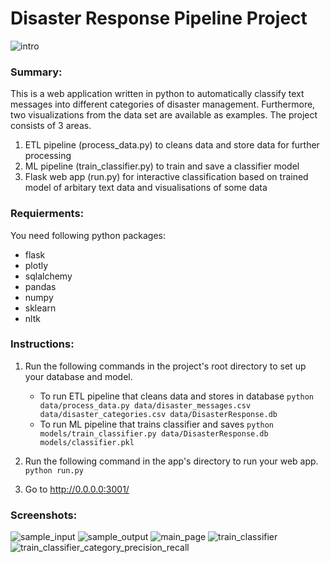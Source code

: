 # Disaster Response Pipeline Project
![intro](https://user-images.githubusercontent.com/23631502/155820090-914027b9-480c-4855-bfae-cf36a7dcc388.png)


### Summary:
This is a web application written in python to automatically classify text messages into different categories of disaster management. Furthermore, two visualizations from the data set are available as examples.
The project consists of 3 areas. 
1. ETL pipeline (process_data.py) to cleans data and store data for further processing
2. ML pipeline (train_classifier.py) to train and save a classifier model
3. Flask web app (run.py) for interactive classification based on trained model of arbitary text data and visualisations of some data

### Requierments:
You need following python packages: 
* flask
* plotly
* sqlalchemy
* pandas
* numpy
* sklearn
* nltk

### Instructions:
1. Run the following commands in the project's root directory to set up your database and model.

    - To run ETL pipeline that cleans data and stores in database
        `python data/process_data.py data/disaster_messages.csv data/disaster_categories.csv data/DisasterResponse.db`
    - To run ML pipeline that trains classifier and saves
        `python models/train_classifier.py data/DisasterResponse.db models/classifier.pkl`

2. Run the following command in the app's directory to run your web app.
    `python run.py`

3. Go to http://0.0.0.0:3001/


### Screenshots:
![sample_input](https://user-images.githubusercontent.com/23631502/155820148-420df3df-c874-4872-9257-463a92b2d2bc.png)
![sample_output](https://user-images.githubusercontent.com/23631502/155820162-c44d52c1-271f-458c-91b5-de12470e9597.png)
![main_page](https://user-images.githubusercontent.com/23631502/155820168-6eb0833a-69e1-40c7-af55-9de809cbfdf9.png)
![train_classifier](https://user-images.githubusercontent.com/23631502/155820188-1e9e548c-b5fa-4667-b6e9-4f5e99db2bd8.png)
![train_classifier_category_precision_recall](https://user-images.githubusercontent.com/23631502/155820192-fafec84b-f488-4ba2-84c4-4f1867190f2d.png)

